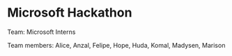 # Microsoft Hackathon

Team: Microsoft Interns

Team members: Alice, Anzal, Felipe, Hope, Huda, Komal, Madysen, Marison


